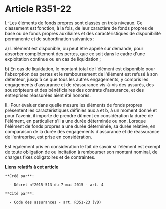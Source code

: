 # Article R351-22

I.-Les éléments de fonds propres sont classés en trois niveaux. Ce classement est fonction, à la fois, de leur caractère de
fonds propres de base ou de fonds propres auxiliaires et des caractéristiques de disponibilité permanente et de subordination
suivantes : 

a) L'élément est disponible, ou peut être appelé sur demande, pour absorber complètement des pertes, que ce soit dans le
cadre d'une exploitation continue ou en cas de liquidation ; 

b) En cas de liquidation, le montant total de l'élément est disponible pour l'absorption des pertes et le remboursement de
l'élément est refusé à son détenteur, jusqu'à ce que tous les autres engagements, y compris les engagements d'assurance et de
réassurance vis-à-vis des assurés, des souscripteurs et des bénéficiaires des contrats d'assurance, et des entreprises
réassurées aient été honorés. 

II.-Pour évaluer dans quelle mesure les éléments de fonds propres présentent les caractéristiques définies aux a et b, à un
moment donné et pour l'avenir, il importe de prendre dûment en considération la durée de l'élément, en particulier s'il a une
durée déterminée ou non. Lorsque l'élément de fonds propres a une durée déterminée, sa durée relative, en comparaison de la
durée des engagements d'assurance et de réassurance de l'entreprise, est prise en considération. 

Est également pris en considération le fait de savoir si l'élément est exempt de toute obligation de ou incitation à
rembourser son montant nominal, de charges fixes obligatoires et de contraintes.

**Liens relatifs à cet article**

	**Créé par**:

	  - Décret n°2015-513 du 7 mai 2015 - art. 4

	**Cité par**:

	  - Code des assurances - art. R351-23 (VD)
